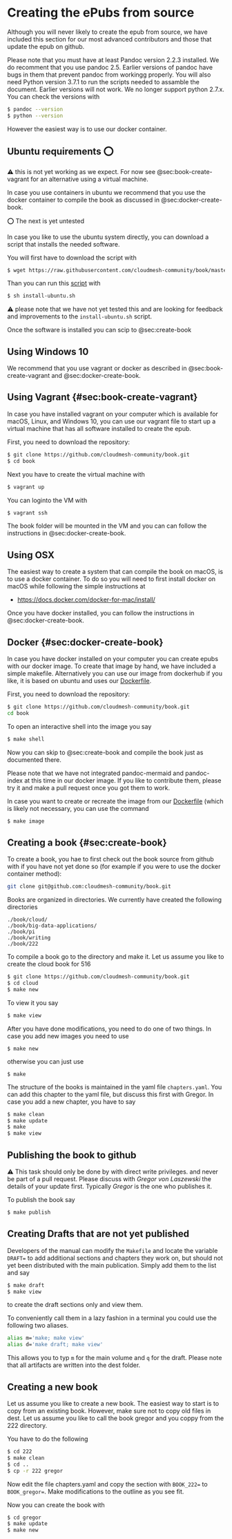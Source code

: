 # Creating the ePubs from source

Although you will never likely to create the epub from source, we have
included this section for our most advanced contributors and those
that update the epub on github.

Please note that you must have at least Pandoc version 2.2.3
installed.  We do recomment that you use pandoc 2.5. Earlier versions of pandoc have bugs in them that prevent pandoc from workingg properly. You will also need Python version 3.7.1 to run the scripts
needed to assamble the document.  Earlier versions will not work. We no longer support python 2.7.x. You
can check the versions with

```bash
$ pandoc --version
$ python --version
```

However the easiest way is to use our docker container.

## Ubuntu requirements :o:

:warning: this is not yet working as we expect. For now see
@sec:book-create-vagrant for an alternative using a virtual machine.

In case you use containers in ubuntu we recommend that you use the
docker container to compile the book as discussed in
@sec:docker-create-book.

:o: The next is yet untested

In case you like to use the ubuntu system directly, you can download a
script that installs the needed software.

You will first have to download the script with

```bash
$ wget https://raw.githubusercontent.com/cloudmesh-community/book/master/install-ubuntu.sh
```

Than you can run this [script](https://raw.githubusercontent.com/cloudmesh-community/book/master/install-ubuntu.sh) with

```bash
$ sh install-ubuntu.sh
```

:warning: please note that we have not yet tested this and are looking
for feedback and improvements to the `install-ubuntu.sh` script.

Once the software is installed you can scip to @sec:create-book

## Using Windows 10

We recommend that you use vagrant or docker as described in
@sec:book-create-vagrant and @sec:docker-create-book.

## Using Vagrant {#sec:book-create-vagrant}

In case you have installed vagrant on your computer which is available
for macOS, Linux, and Windows 10, you can use our vagrant file to
start up a virtual machine that has all software installed to create
the epub.


First, you need to download the repository:

```bash
$ git clone https://github.com/cloudmesh-community/book.git
$ cd book
```

Next you have to create the virtual machine with

```bash
$ vagrant up
```

You can loginto the VM with

```bash
$ vagrant ssh
```

The book folder will be mounted in the VM and you can can follow the
instructions in @sec:docker-create-book.


## Using OSX 

The easiest way to create a system that can compile the book on macOS,
is to use a docker container. To do so you will need to first install
docker on macOS while following the simple instructions at

* <https://docs.docker.com/docker-for-mac/install/>

Once you have docker installed, you can follow the instructions in
@sec:docker-create-book.

## Docker {#sec:docker-create-book}

In case you have docker installed on your computer you can create
epubs with our docker image. To create that image by hand, we have
included a simple makefile. Alternatively you can use our image from
dockerhub if you like, it is based on ubuntu and uses our
[Dockerfile](https://github.com/cloudmesh-community/book/blob/master/Dockerfile).

First, you need to download the repository:

```bash
$ git clone https://github.com/cloudmesh-community/book.git
cd book
```

To open an interactive shell into the image you say

```bash
$ make shell
```

Now you can skip to @sec:create-book and compile the book just as
documented there.

Please note that we have not integrated pandoc-mermaid and
pandoc-index at this time in our docker image. If you like to
contribute them, please try it and make a pull request once you got
them to work. 

In case you want to create or recreate the image from our
[Dockerfile](https://github.com/cloudmesh-community/book/blob/master/Dockerfile)
(which is likely not necessary, you can use the command

```bash
$ make image
```

## Creating a book {#sec:create-book}

To create a book, you hae to first check out the book source from
github with if you have not yet done so (for example if you were to
use the docker container method):

```bash
git clone git@github.com:cloudmesh-community/book.git
```

Books are organized in directories. We currently have created the
following directories

    ./book/cloud/
    ./book/big-data-applications/
    ./book/pi
    ./book/writing
    ./book/222

To compile a book go to the directory and make it. Let us assume you
like to create the cloud book for 516

```bash
$ git clone https://github.com/cloudmesh-community/book.git
$ cd cloud
$ make new
```

To view it you say

```bash
$ make view
```

After you have done modifications, you need to do one of two
things. In case you add new images you need to use

```
$ make new
```

otherwise you can just use 

```
$ make 
```

The structure of the books is maintained in the yaml file
`chapters.yaml`. You can add this chapter to the yaml file, but
discuss this first with Gregor. In case you add a new chapter, you
have to say

```bash
$ make clean
$ make update
$ make 
$ make view
```

## Publishing the book to github

:warning: This task should only be done by with direct write
privileges. and never be part of a pull request. Please discuss with
*Gregor von Laszewski* the details of your update first. Typically
*Gregor* is the one who publishes it.

To publish the book say

```bash
$ make publish
```

## Creating Drafts that are not yet published

Developers of the manual can modify the `Makefile` and locate the
variable `DRAFT=` to add additional sections and chapters they work
on, but should not yet been distributed with the main publication.
Simply add them to the list and say

```bash
$ make draft
$ make view
```

to create the draft sections only and view them. 

To conveniently call them in a lazy fashion in a terminal you could
use the following two aliases.

```bash
alias m='make; make view'
alias d='make draft; make view'
```

This allows you to typ `m` for the main volume and `q` for the draft.
Please note that all artifacts are written into the dest folder.


## Creating a new book

Let us assume you like to create a new book. The easiest way to start is to copy from an existing book. However, make sure not to copy old files in dest. Let us assume you like to call the book gregor and you coppy from the 222 directory.

You have to do the following

```bash
$ cd 222
$ make clean
$ cd ..
$ cp -r 222 gregor
```

Now edit the file chapters.yaml and copy the section with `BOOK_222=` to 
`BOOK_gregor=`. Make modifications to the outline as you see fit.

Now you can create the book with

```bash
$ cd gregor
$ make update
$ make new
```



